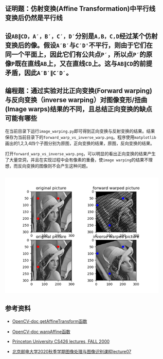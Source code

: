 ## 证明题：仿射变换(Affine Transformation)中平行线变换后仍然是平行线

设`AB∥CD，A′，B′，C′，D′`分别是`A,B，C,D`经过某个仿射变换后的像。假设`A′B′`与`C′D'`不平行，则由于它们在同一个平面上，因此它们有公共点`P′`，所以点`P′`的原像`P`既在直线`AB`上，又在直线`CD`上。这与`AB∥CD`的前提矛盾，因此`A′B′∥C′D′`。
---

## 编程题：通过实验对比正向变换(Forward warping)与反向变换（inverse warping）对图像变形/扭曲(Image warps)结果的不同，且总结正向变换的缺点可能有哪些

在当前目录下运行`image_warping.py`即可得到正向变换与反射变换的结果。结果保存为当前目录下的`forward_warp_vs_inverse_warp.png`。程序使用`matplotlib`画出的1,2,3,4四个子图分别为原图，正向变换的结果，原图，反向变换的结果。

打开`forward_warp_vs_inverse_warp.png`，可以明显的看出正向变换的结果产生了大量空洞，并且在实现过程中会有像素的重叠，使`image warping`的结果不理想，而反向变换的图像则不会产生这种问题。

![contrast](https://raw.githubusercontent.com/vitalemonate/Image-Warping/main/forward_warp_vs_inverse_warp.png)
---
## 参考资料
* [OpenCV-doc getAffineTransform函数](https://docs.opencv.org/3.4.1/da/d54/group__imgproc__transform.html#ga8f6d378f9f8eebb5cb55cd3ae295a999)

* [OpenCV-doc warpAffine函数](https://docs.opencv.org/3.4.1/da/d54/group__imgproc__transform.html#ga0203d9ee5fcd28d40dbc4a1ea4451983)

* [Princeton University CS426 lectures, FALL 2000](https://www.cs.princeton.edu/courses/archive/fall00/cs426/lectures/warp/warp.pdf)

* [北京邮电大学2020秋季学期图像处理与图像识别课程lecture07](https://github.com/vitalemonate/Image-Warping/blob/main/L07-2D%20transformation.pdf)
